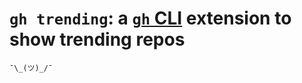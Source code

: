 # `gh trending`: a [`gh` CLI](https://cli.github.com/) extension to show trending repos

`¯\_(ツ)_/¯`
